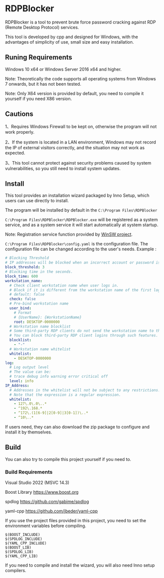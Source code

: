 # RDPBlocker

RDPBlocker is a tool to prevent brute force password cracking against RDP (Remote Desktop Protocol) services.

This tool is developed by cpp and designed for Windows, with the advantages of simplicity of use, small size and easy installation.


## Runing Requirements
Windows 10 x64 or Windows Server 2016 x64 and higher.

Note: Theoretically the code supports all operating systems from Windows 7 onwards, but it has not been tested.

Note: Only X64 version is provided by default, you need to compile it yourself if you need X86 version.


## Cautions

1、Requires Windows Firewall to be kept on, otherwise the program will not work properly.

2、If the system is located in a LAN environment, Windows may not record the IP of external visitors correctly, and the situation may not work as expected.

3、This tool cannot protect against security problems caused by system vulnerabilities, so you still need to install system updates.


## Install
This tool provides an installation wizard packaged by Inno Setup, which users can use directly to install.

The program will be installed by default in the ```C:\Program Files\RDPBlocker```

```C:\Program Files\RDPBlocker\RDPBlocker.exe``` will be registered as a system service, and as a system service it will start automatically at system startup.

Note: Registration service function provided by [WinSW project](https://github.com/winsw/winsw).

```C:\Program Files\RDPBlocker\config.yaml```  is the configuration file.
The configuration file can be changed according to the user's needs.
Example :

```YAML
# Blocking Threshold
# IP addresses will be blocked when an incorrect account or password is entered within a specified period of time greater than a threshold value.
block_threshold: 3
# Blocking time in the seconds.
block_time: 600
workstation_name:
  # Check client workstation name when user logs in.
  # Block if it is different from the workstation name of the first login.
  # default: false
  check: false
  # Pre-bind workstation name
  user_bind:
    # Format
    # {UserName}: {WorkstationName}
    root: DESKTOP-0000000
  # Workstation name blocklist
  # Some third-party RDP clients do not send the workstation name to the server.
  # You can block third-party RDP client logins through such features.
  blocklist:
    - "-"
  # Workstation name whitelist
  whitelist:
    - DESKTOP-0000000
log:
  # Log output level
  # The value can be:
  # trace debug info warning error critical off
  level: info
IP_Address:
  # Addresses in the whitelist will not be subject to any restrictions.
  # Note that the expression is a regular expression.
  whitelist:
    - 127\.0\.0\..*
    - ^192\.168.*
    - ^172\.(1[6-9]|2[0-9]|3[0-1])\..*
    - ^10\..*
```

If users need, they can also download the zip package to configure and install it by themselves.


## Build
You can also try to compile this project yourself if you need to.


### Build Requirements
Visual Studio 2022 (MSVC 14.3)

Boost Library https://www.boost.org

spdlog https://github.com/gabime/spdlog

yaml-cpp https://github.com/jbeder/yaml-cpp

If you use the project files provided in this project, you need to set the environment variables before compiling.
```
$(BOOST_INCLUDE)
$(SPDLOG_INCLUDE)
$(YAML_CPP_INCLUDE)
$(BOOST_LIB)
$(SPDLOG_LIB)
$(YAML_CPP_LIB)
```

If you need to compile and install the wizard, you will also need Inno setup compilers.
